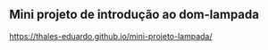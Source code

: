 ## Mini projeto de introdução ao dom-lampada

https://thales-eduardo.github.io/mini-projeto-lampada/